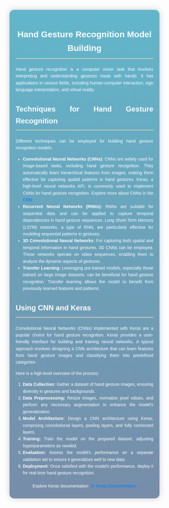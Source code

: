 <div style="font-family: 'Arial', sans-serif; max-width: 90%; margin: 0 auto; text-align: justify; line-height: 1.6; background: linear-gradient(to bottom, #62b6cb, #778da9); padding: 20px; border-radius: 15px; box-shadow: 0px 0px 20px rgba(0, 0, 0, 0.2); color: #D2C9B8;">
  <div style="text-align: center; margin-bottom: 20px;">
    <h2 style="color: #fff; font-size: 28px; border-bottom: 2px solid #E4D8B4; padding-bottom: 10px;">Hand Gesture Recognition Model Building</h2>
  </div>
  <div style="color: #fff; margin-bottom: 20px;">
    <p style="color: #fff; margin-bottom: 10px;">Hand gesture recognition is a computer vision task that involves interpreting and understanding gestures made with hands. It has applications in various fields, including human-computer interaction, sign language interpretation, and virtual reality.</p>
  </div>
  <div style="margin-bottom: 20px;">
    <h3 style="color: #fff; font-size: 24px; border-bottom: 2px solid #E4D8B4; padding-bottom: 10px;">Techniques for Hand Gesture Recognition</h3>
    <p style="color: #fff; margin-bottom: 10px;">Different techniques can be employed for building hand gesture recognition models:</p>
    <ul style="color: #fff; margin-bottom: 10px;">
      <li><strong>Convolutional Neural Networks (CNNs):</strong> CNNs are widely used for image-based tasks, including hand gesture recognition. They automatically learn hierarchical features from images, making them effective for capturing spatial patterns in hand gestures. Keras, a high-level neural networks API, is commonly used to implement CNNs for hand gesture recognition. Explore more about CNNs in the <a href="https://en.wikipedia.org/wiki/Convolutional_neural_network" target="_blank" style="text-decoration: none; color: #007BFF;">CNN</a></li>
      <li><strong>Recurrent Neural Networks (RNNs):</strong> RNNs are suitable for sequential data and can be applied to capture temporal dependencies in hand gesture sequences. Long Short-Term Memory (LSTM) networks, a type of RNN, are particularly effective for modeling sequential patterns in gestures.</li>
      <li><strong>3D Convolutional Neural Networks:</strong> For capturing both spatial and temporal information in hand gestures, 3D CNNs can be employed. These networks operate on video sequences, enabling them to analyze the dynamic aspects of gestures.</li>
      <li><strong>Transfer Learning:</strong> Leveraging pre-trained models, especially those trained on large image datasets, can be beneficial for hand gesture recognition. Transfer learning allows the model to benefit from previously learned features and patterns.</li>
    </ul>
  </div>
  <div style="margin-bottom: 20px;">
    <h3 style="color: #fff; font-size: 24px; border-bottom: 2px solid #E4D8B4; padding-bottom: 10px;">Using CNN and Keras</h3>
    <p style="color: #fff; margin-bottom: 10px;">Convolutional Neural Networks (CNNs) implemented with Keras are a popular choice for hand gesture recognition. Keras provides a user-friendly interface for building and training neural networks. A typical approach involves designing a CNN architecture that can learn features from hand gesture images and classifying them into predefined categories.</p>
    <p style="margin-bottom: 10px; color: #fff; ">Here is a high-level overview of the process:</p>
    <ol style="margin-bottom: 10px; color: #fff; ">
      <li><strong>Data Collection:</strong> Gather a dataset of hand gesture images, ensuring diversity in gestures and backgrounds.</li>
      <li><strong>Data Preprocessing:</strong> Resize images, normalize pixel values, and perform any necessary augmentation to enhance the model's generalization.</li>
      <li><strong>Model Architecture:</strong> Design a CNN architecture using Keras, comprising convolutional layers, pooling layers, and fully connected layers.</li>
      <li><strong>Training:</strong> Train the model on the prepared dataset, adjusting hyperparameters as needed.</li>
      <li><strong>Evaluation:</strong> Assess the model's performance on a separate validation set to ensure it generalizes well to new data.</li>
      <li><strong>Deployment:</strong> Once satisfied with the model's performance, deploy it for real-time hand gesture recognition.</li>
    </ol>
  </div>

  <div style="text-align: center;">
    <p style="color: #fff; margin-bottom: 10px;">
      Explore Keras documentation
      <a href="https://keras.io/" target="_blank" style="text-decoration: none; color: #007BFF; margin-left: 5px;">
        🌐 Keras Documentation
      </a>
    </p>
  </div>

</div>
